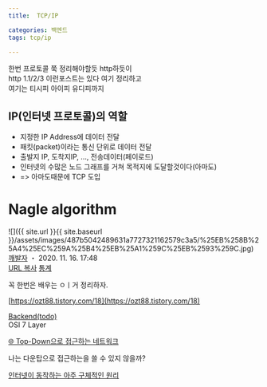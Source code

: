 ```yaml
---
title:  TCP/IP

categories: 백엔드 
tags: tcp/ip
 
---
```


  
  
  
한번 프로토콜 쭉 정리해야할듯 http하듯이  
http 1.1/2/3 이런포스트는 있다 여기 정리하고  
여기는 티시피 아이피 유디피까지  
  
  
## IP(인터넷 프로토콜)의 역할  
- 지정한 IP Address에 데이터 전달  
- 패킷(packet)이라는 통신 단위로 데이터 전달  
- 출발지 IP, 도착지IP, …, 전송데이터(페이로드)  
- 인터넷의 수많은 노드 그래프를 거쳐 목적지에 도달할것이다(아마도)  
- => 아마도때문에 TCP 도입  
  
  
  
# Nagle algorithm <TODO>  
  
![]({{ site.url }}{{ site.baseurl }}/assets/images/487b5042489631a7727321162579c3a5/%25EB%258B%25A4%25EC%259A%25B4%25EB%25A1%259C%25EB%2593%259C.jpg)  
  [깨발자](https://blog.naver.com/develup4)  ・ 2020. 11. 16. 17:48  
 [URL 복사](https://blog.naver.com/PostList.naver?from=postList&blogId=develup4&categoryNo=6&currentPage=5#)   [ 통계](https://blog.naver.com/PostList.naver?from=postList&blogId=develup4&categoryNo=6&currentPage=5#)    
  
꼭 한번은 배우는 ㅇㅣ거 정리하자.  
   
 [https://ozt88.tistory.com/18](https://ozt88.tistory.com/18)   
  
  
  
  
 [Backend(todo)](https://blog.naver.com/PostList.naver?blogId=develup4&categoryNo=6&from=postList&parentCategoryNo=6)   
OSI 7 Layer <TODO>  
  
  
  
[🌐 Top-Down으로 접근하는 네트워크](https://parksb.github.io/article/23.html)  
  
  
나는 다운탑으로 접근하는을 쓸 수 있지 않을까?  
  
  
  
[인터넷이 동작하는 아주 구체적인 원리](https://parksb.github.io/article/36.html)  
